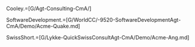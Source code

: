 Cooley.=[G/Agt-Consulting-CmA/]

SoftwareDevelopment.=[G/WorldCC/-9520-SoftwareDevelopmentAgt-CmA/Demo/Acme-Quake.md]

SwissShort.=[G/Lykke-QuickSwissConsultAgt-CmA/Demo/Acme-Ang.md]